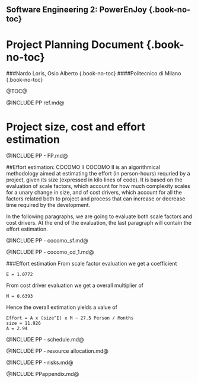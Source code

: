 ## Software Engineering 2: PowerEnJoy {.book-no-toc}
# Project Planning Document {.book-no-toc}
###Nardo Loris, Osio Alberto {.book-no-toc}
####Politecnico di Milano {.book-no-toc}

@TOC@

@INCLUDE PP ref.md@

# Project size, cost and effort estimation
@INCLUDE PP - FP.md@

##Effort estimation: COCOMO II
COCOMO II is an algorithmical methodology aimed at estimating the effort (in person-hours) requried by a project, given its size (expressed in kilo lines of code). It is based on the evaluation of scale factors, which account for how much complexity scales for a unary change in size, and of cost drivers, which account for all the factors related both to project and process that can increase or decrease time required by the development.

In the following paragraphs, we are going to evaluate both scale factors and cost drivers. At the end of the evaluation, the last paragraph will contain the effort estimation.

@INCLUDE PP - cocomo_sf.md@

@INCLUDE PP - cocomo_cd_1.md@

###Effort estimation
From scale factor evaluation we get a coefficient
~~~
E = 1.0772
~~~

From cost driver evaluation we get a overall multiplier of
~~~
M = 0.6393
~~~

Hence the overall extimation yields a value of
~~~
Effort = A x (size^E) x M ~ 27.5 Person / Months
size = 11.926
A = 2.94
~~~

@INCLUDE PP - schedule.md@

@INCLUDE PP - resource allocation.md@

@INCLUDE PP - risks.md@

@INCLUDE PPappendix.md@
